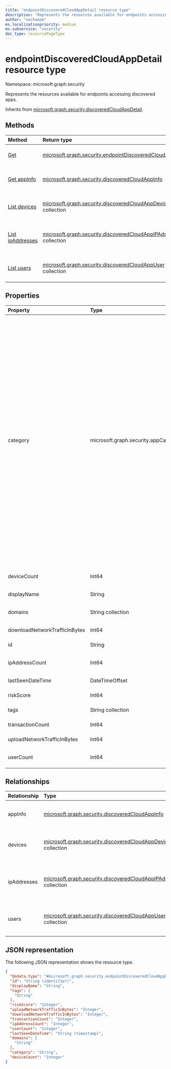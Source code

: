 ```yaml
---
title: "endpointDiscoveredCloudAppDetail resource type"
description: "Represents the resources available for endpoints accessing discovered apps."
author: "nechamam"
ms.localizationpriority: medium
ms.subservice: "security"
doc_type: resourcePageType
---
```


# endpointDiscoveredCloudAppDetail resource type

Namespace: microsoft.graph.security

Represents the resources available for endpoints accessing discovered apps.

Inherits from [microsoft.graph.security.discoveredCloudAppDetail](../resources/security-discoveredcloudappdetail.md).

## Methods
|Method|Return type|Description|
|:---|:---|:---|
|[Get](../api/security-endpointdiscoveredcloudappdetail-get.md)|[microsoft.graph.security.endpointDiscoveredCloudAppDetail](../resources/security-endpointdiscoveredcloudappdetail.md)|Get the properties and relationships of a endpoint accessing discovered apps.|
|[Get appInfo](../api/security-discoveredcloudappinfo-get.md)|[microsoft.graph.security.discoveredCloudAppInfo](../resources/security-discoveredcloudappinfo.md)|Get the discoveredCloudAppInfo resource from the appInfo navigation property.|
|[List devices](../api/security-endpointdiscoveredcloudappdetail-list-devices.md)|[microsoft.graph.security.discoveredCloudAppDevice](../resources/security-discoveredcloudappdevice.md) collection|Get the discoveredCloudAppDevice resources from the devices navigation property.|
|[List ipAddresses](../api/security-discoveredcloudappdetail-list-ipaddresses.md)|[microsoft.graph.security.discoveredCloudAppIPAddress](../resources/security-discoveredcloudappipaddress.md) collection|Get the discoveredCloudAppIPAddress resources from the ipAddresses navigation property.|
|[List users](../api/security-discoveredcloudappdetail-list-users.md)|[microsoft.graph.security.discoveredCloudAppUser](../resources/security-discoveredcloudappuser.md) collection|Get the discoveredCloudAppUser resources from the users navigation property.|


## Properties
|Property|Type|Description|
|:---|:---|:---|
|category|microsoft.graph.security.appCategory|The list of category of discovered apps.The possible values are: `security`, `collaboration`, `hostingServices`, `onlineMeetings`, `newsAndEntertainment`, `eCommerce`, `education`, `cloudStorage`, `marketing`, `operationsManagement`, `health`, `advertising`, `productivity`, `accountingAndFinance`, `contentManagement`, `contentSharing`, `businessManagement`, `communications`, `dataAnalytics`, `businessIntelligence`, `webemail`, `codeHosting`, `webAnalytics`, `socialNetwork`, `crm`, `forums`, `humanResourceManagement`, `transportationAndTravel`, `productDesign`, `sales`, `cloudComputingPlatform`, `projectManagement`, `personalInstantMessaging`, `developmentTools`, `itServices`, `supplyChainAndLogistics`, `propertyManagement`, `customerSupport`, `internetOfThings`, `vendorManagementSystems`, `websiteMonitoring`, `generativeAi`, `unknown`, `unknownFutureValue`.|
|deviceCount|Int64|The number of devices accessing the discovered app.|
|displayName|String|Discovered Application name.|
|domains|String collection|The list of domains identified as belonging to the discovered app.|
|downloadNetworkTrafficInBytes|Int64|The amount of download traffic from the app.|
|id|String|The ID of the discovered app.|
|ipAddressCount|Int64|The count of ip addresses accessing discovered app.|
|lastSeenDateTime|DateTimeOffset|The app last seen date & time.|
|riskScore|Int64|The riskscore of the discovered app.|
|tags|String collection|List of discovered app tags.|
|transactionCount|Int64|The total transanctions on discovered app.|
|uploadNetworkTrafficInBytes|Int64|The upload traffic on discovered app.|
|userCount|Int64|The count of users accessing discovered app.|

## Relationships
|Relationship|Type|Description|
|:---|:---|:---|
|appInfo|[microsoft.graph.security.discoveredCloudAppInfo](../resources/security-discoveredcloudappinfo.md)|Represents the discovered app details.|
|devices|[microsoft.graph.security.discoveredCloudAppDevice](../resources/security-discoveredcloudappdevice.md) collection|Represents the devices accessing discovered apps.|
|ipAddresses|[microsoft.graph.security.discoveredCloudAppIPAddress](../resources/security-discoveredcloudappipaddress.md) collection|Represents the IPAddressses accessing discovered apps.|
|users|[microsoft.graph.security.discoveredCloudAppUser](../resources/security-discoveredcloudappuser.md) collection|Represents the users accessing discovered apps.|

## JSON representation
The following JSON representation shows the resource type.
<!-- {
  "blockType": "resource",
  "keyProperty": "id",
  "@odata.type": "microsoft.graph.security.endpointDiscoveredCloudAppDetail",
  "baseType": "microsoft.graph.security.discoveredCloudAppDetail",
  "openType": false
}
-->
``` json
{
  "@odata.type": "#microsoft.graph.security.endpointDiscoveredCloudAppDetail",
  "id": "String (identifier)",
  "displayName": "String",
  "tags": [
    "String"
  ],
  "riskScore": "Integer",
  "uploadNetworkTrafficInBytes": "Integer",
  "downloadNetworkTrafficInBytes": "Integer",
  "transactionCount": "Integer",
  "ipAddressCount": "Integer",
  "userCount": "Integer",
  "lastSeenDateTime": "String (timestamp)",
  "domains": [
    "String"
  ],
  "category": "String",
  "deviceCount": "Integer"
}
```

